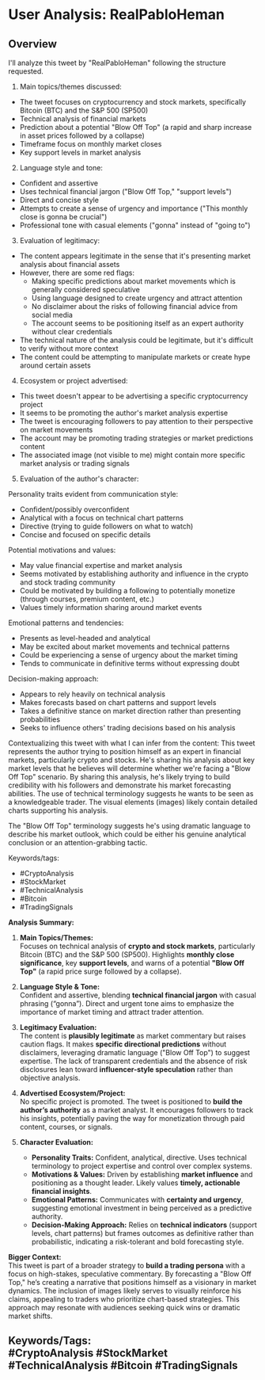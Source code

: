# User Analysis: RealPabloHeman

## Overview

<think>
I'll analyze this tweet by "RealPabloHeman" following the structure requested.

1. Main topics/themes discussed:
- The tweet focuses on cryptocurrency and stock markets, specifically Bitcoin (BTC) and the S&P 500 (SP500)
- Technical analysis of financial markets
- Prediction about a potential "Blow Off Top" (a rapid and sharp increase in asset prices followed by a collapse)
- Timeframe focus on monthly market closes
- Key support levels in market analysis

2. Language style and tone:
- Confident and assertive
- Uses technical financial jargon ("Blow Off Top," "support levels")
- Direct and concise style
- Attempts to create a sense of urgency and importance ("This monthly close is gonna be crucial")
- Professional tone with casual elements ("gonna" instead of "going to")

3. Evaluation of legitimacy:
- The content appears legitimate in the sense that it's presenting market analysis about financial assets
- However, there are some red flags:
  - Making specific predictions about market movements which is generally considered speculative
  - Using language designed to create urgency and attract attention
  - No disclaimer about the risks of following financial advice from social media
  - The account seems to be positioning itself as an expert authority without clear credentials
- The technical nature of the analysis could be legitimate, but it's difficult to verify without more context
- The content could be attempting to manipulate markets or create hype around certain assets

4. Ecosystem or project advertised:
- This tweet doesn't appear to be advertising a specific cryptocurrency project
- It seems to be promoting the author's market analysis expertise
- The tweet is encouraging followers to pay attention to their perspective on market movements
- The account may be promoting trading strategies or market predictions content
- The associated image (not visible to me) might contain more specific market analysis or trading signals

5. Evaluation of the author's character:

Personality traits evident from communication style:
- Confident/possibly overconfident
- Analytical with a focus on technical chart patterns
- Directive (trying to guide followers on what to watch)
- Concise and focused on specific details

Potential motivations and values:
- May value financial expertise and market analysis
- Seems motivated by establishing authority and influence in the crypto and stock trading community
- Could be motivated by building a following to potentially monetize (through courses, premium content, etc.)
- Values timely information sharing around market events

Emotional patterns and tendencies:
- Presents as level-headed and analytical
- May be excited about market movements and technical patterns
- Could be experiencing a sense of urgency about the market timing
- Tends to communicate in definitive terms without expressing doubt

Decision-making approach:
- Appears to rely heavily on technical analysis
- Makes forecasts based on chart patterns and support levels
- Takes a definitive stance on market direction rather than presenting probabilities
- Seeks to influence others' trading decisions based on his analysis

Contextualizing this tweet with what I can infer from the content:
This tweet represents the author trying to position himself as an expert in financial markets, particularly crypto and stocks. He's sharing his analysis about key market levels that he believes will determine whether we're facing a "Blow Off Top" scenario. By sharing this analysis, he's likely trying to build credibility with his followers and demonstrate his market forecasting abilities. The use of technical terminology suggests he wants to be seen as a knowledgeable trader. The visual elements (images) likely contain detailed charts supporting his analysis.

The "Blow Off Top" terminology suggests he's using dramatic language to describe his market outlook, which could be either his genuine analytical conclusion or an attention-grabbing tactic.

Keywords/tags:
- #CryptoAnalysis
- #StockMarket
- #TechnicalAnalysis
- #Bitcoin
- #TradingSignals
</think>

**Analysis Summary:**

1. **Main Topics/Themes:**  
   Focuses on technical analysis of **crypto and stock markets**, particularly Bitcoin (BTC) and the S&P 500 (SP500). Highlights **monthly close significance**, key **support levels**, and warns of a potential **"Blow Off Top"** (a rapid price surge followed by a collapse).

2. **Language Style & Tone:**  
   Confident and assertive, blending **technical financial jargon** with casual phrasing (“gonna”). Direct and urgent tone aims to emphasize the importance of market timing and attract trader attention.

3. **Legitimacy Evaluation:**  
   The content is **plausibly legitimate** as market commentary but raises caution flags. It makes **specific directional predictions** without disclaimers, leveraging dramatic language ("Blow Off Top") to suggest expertise. The lack of transparent credentials and the absence of risk disclosures lean toward **influencer-style speculation** rather than objective analysis.

4. **Advertised Ecosystem/Project:**  
   No specific project is promoted. The tweet is positioned to **build the author’s authority** as a market analyst. It encourages followers to track his insights, potentially paving the way for monetization through paid content, courses, or signals.

5. **Character Evaluation:**  
   - **Personality Traits:** Confident, analytical, directive. Uses technical terminology to project expertise and control over complex systems.
   - **Motivations & Values:** Driven by establishing **market influence** and positioning as a thought leader. Likely values **timely, actionable financial insights**.
   - **Emotional Patterns:** Communicates with **certainty and urgency**, suggesting emotional investment in being perceived as a predictive authority.
   - **Decision-Making Approach:** Relies on **technical indicators** (support levels, chart patterns) but frames outcomes as definitive rather than probabilistic, indicating a risk-tolerant and bold forecasting style.

**Bigger Context:**  
This tweet is part of a broader strategy to **build a trading persona** with a focus on high-stakes, speculative commentary. By forecasting a "Blow Off Top," he’s creating a narrative that positions himself as a visionary in market dynamics. The inclusion of images likely serves to visually reinforce his claims, appealing to traders who prioritize chart-based strategies. This approach may resonate with audiences seeking quick wins or dramatic market shifts.

**Keywords/Tags:**  
#CryptoAnalysis #StockMarket #TechnicalAnalysis #Bitcoin #TradingSignals
---
